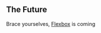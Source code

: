 ## The Future

Brace yourselves, [Flexbox](http://philipwalton.github.io/solved-by-flexbox/) is coming